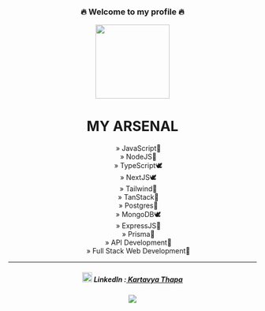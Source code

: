 <h3 align="center">🔥 Welcome to my profile 🔥</h3>
<div align="center"><img width="150px" height="150px" src="https://cdn3.iconfinder.com/data/icons/scenarium-vol-10/128/035-512.png"></div>
<h1 align="center">MY ARSENAL</h1> 
<ul align="center" type="none">
  <li>» JavaScript🦅</li>
  <li>» NodeJS🦅</li>
  <li>» TypeScript🕊️</li>
  <li>» NextJS🕊️</li>
  <li>» Tailwind🦅</li>
  <li>» TanStack🐧</li>
  <li>» Postgres🐧</li>
  <li>» MongoDB🕊️</li>
  <li>» ExpressJS🦅</li>
  <li>» Prisma🐧</li>
  <li>» API Development🦅</li>
  <li>» Full Stack Web Development🦅</li>
</ul>
<hr/>
<h5 align="center"><img width="20px" height="20px" src="https://cdn2.iconfinder.com/data/icons/social-media-2285/512/1_Linkedin_unofficial_colored_svg-512.png"> LinkedIn :<a href="https://www.linkedin.com/in/kartavya-thapa-54542a23a/"> Kartavya Thapa</a> </h5>
<div align="center">
<img src="https://i.giphy.com/aQwvKKi4Lv3t63nZl9.webp">
</div>
